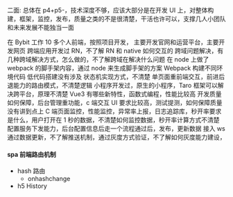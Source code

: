 二面: 总体在 p4+p5-，技术深度不够，应该大部分是在开发 UI 上，对整体构建，框架，监控，发布，质量之类的不是很清楚，干活也许可以，支撑几人小团队和未来发展不能独当一面

在 Bybit 工作 10 多个人前端，按照项目开发，
主要开发官网和运营平台，主要开发网页
跨端应用开发过 RN，不了解 RN 和 native 如何交互的
跨域问题解决，有几种跨域解决方式，怎么做的，不了解跨域在解决什么问题
在 node 上做了 webpack 的脚手架内容，通过 node 来生成脚手架的方案
Webpack 构建不同环境代码
低代码搭建没有涉及
状态机实现方式，不清楚
单页面重前端交互，前进后退能力的路由模式，不清楚逻辑
小程序开发过，原生的小程序，Taro 框架可以解决跨平台，原理不清楚
Vue3 有哪些新特性，函数式编程，性能比较高
开发质量如何保障，后台管理重功能，c 端交互 UI 要求比较高，测试提测，如何保障质量没有讲到点上
C 端页面监控，性能监控，异常率上报，日志追踪库，秒开率要求是什么，用户打开在 1 秒的数据，不清楚如何监控数据，秒开率计算方式不清楚
配置服务下发能力，后台配置信息后走一个流程通过后，发布，更新数据
接入 ws 通过数据更新，不了解推送机制，通过灰度方式验证，不了解如何灰度能力建设，

#### spa 前端路由机制

- hash 路由
  - onhashchange
- h5 History
